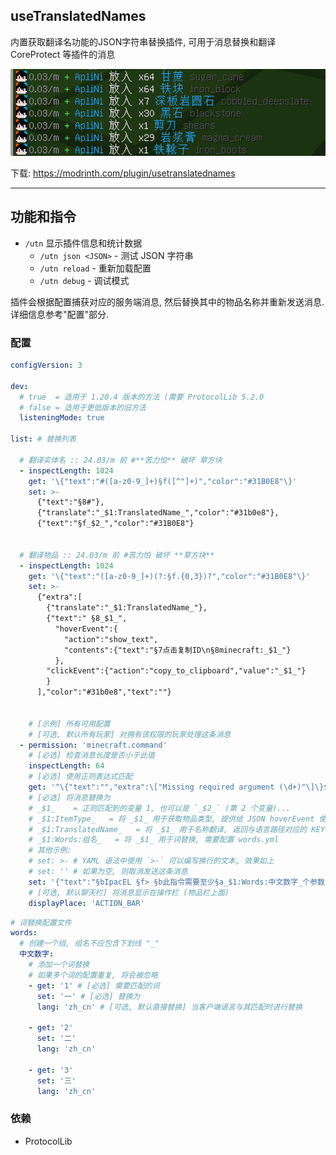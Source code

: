 ## useTranslatedNames
内置获取翻译名功能的JSON字符串替换插件, 可用于消息替换和翻译 CoreProtect 等插件的消息

![](https://github.com/ApliNi/useTranslatedNames/blob/main/_img/%E6%95%88%E6%9E%9C%E5%9B%BE.png)

下载: https://modrinth.com/plugin/usetranslatednames

---

## 功能和指令
- `/utn` 显示插件信息和统计数据
  - `/utn json <JSON>`  - 测试 JSON 字符串
  - `/utn reload`       - 重新加载配置
  - `/utn debug`        - 调试模式

插件会根据配置捕获对应的服务端消息, 然后替换其中的物品名称并重新发送消息. 详细信息参考"配置"部分. 


### 配置
```yaml
configVersion: 3

dev:
  # true  = 适用于 1.20.4 版本的方法 (需要 ProtocolLib 5.2.0
  # false = 适用于更低版本的旧方法
  listeningMode: true

list: # 替换列表

  # 翻译实体名 :: 24.03/m 前 #**苦力怕** 破坏 草方块
  - inspectLength: 1024
    get: '\{"text":"#([a-z0-9_]+)§f([^"]+)","color":"#31B0E8"\}'
    set: >-
      {"text":"§8#"},
      {"translate":"_$1:TranslatedName_","color":"#31b0e8"},
      {"text":"§f_$2_","color":"#31B0E8"}


  # 翻译物品 :: 24.03/m 前 #苦力怕 破坏 **草方块**
  - inspectLength: 1024
    get: '\{"text":"([a-z0-9_]+)(?:§f.{0,3})?","color":"#31B0E8"\}'
    set: >-
      {"extra":[
        {"translate":"_$1:TranslatedName_"},
        {"text":" §8_$1_",
          "hoverEvent":{
            "action":"show_text",
            "contents":{"text":"§7点击复制ID\n§8minecraft:_$1_"}
          },
        "clickEvent":{"action":"copy_to_clipboard","value":"_$1_"}
        }
      ],"color":"#31b0e8","text":""}


    # [示例] 所有可用配置
    # [可选, 默认所有玩家] 对拥有该权限的玩家处理这条消息
  - permission: 'minecraft.command'
    # [必选] 检查消息长度是否小于此值
    inspectLength: 64
    # [必选] 使用正则表达式匹配
    get: '^\{"text":"","extra":\["Missing required argument (\d+)"\]\}$'
    # [必选] 将消息替换为
    # _$1_    = 正则匹配到的变量 1, 也可以是 `_$2_` (第 2 个变量)...
    # _$1:ItemType_   = 将 _$1_ 用于获取物品类型, 提供给 JSON hoverEvent 使用的物品类型 show_entity, show_item(block)
    # _$1:TranslatedName_   = 将 _$1_ 用于名称翻译, 返回与语言路径对应的 KEY, 例如 `entity.minecraft.allay`
    # _$1:Words:组名_   = 将 _$1_ 用于词替换, 需要配置 words.yml
    # 其他示例:
    # set: >- # YAML 语法中使用 `>-` 可以编写换行的文本, 效果如上
    # set: '' # 如果为空, 则取消发送这条消息
    set: '{"text":"§bIpacEL §f> §b此指令需要至少§a_$1:Words:中文数字_个参数"}'
    # [可选, 默认聊天栏] 将消息显示在操作栏 (物品栏上面)
    displayPlace: 'ACTION_BAR'

```

```yaml
# 词替换配置文件
words:
  # 创建一个组, 组名不应包含下划线 "_"
  中文数字:
    # 添加一个词替换
    # 如果多个词的配置重复, 将会被忽略
    - get: '1' # [必选] 需要匹配的词
      set: '一' # [必选] 替换为
      lang: 'zh_cn' # [可选, 默认直接替换] 当客户端语言与其匹配时进行替换

    - get: '2'
      set: '二'
      lang: 'zh_cn'

    - get: '3'
      set: '三'
      lang: 'zh_cn'

```

### 依赖
- ProtocolLib

